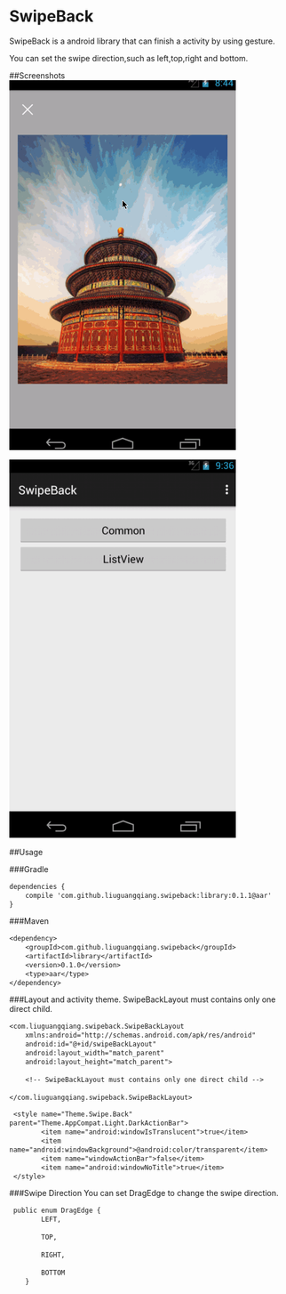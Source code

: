 SwipeBack
===========

SwipeBack is a android library that can finish a activity by using gesture.

You can set the swipe direction,such as left,top,right and bottom.

##Screenshots
![image](Images/swipeback_demo.gif)

![image](Images/swipeback.gif)


##Usage

###Gradle
```
dependencies {
   	compile 'com.github.liuguangqiang.swipeback:library:0.1.1@aar'
}
```

###Maven
```
<dependency>
  	<groupId>com.github.liuguangqiang.swipeback</groupId>
  	<artifactId>library</artifactId>
  	<version>0.1.0</version>
  	<type>aar</type>
</dependency>
```
###Layout and activity theme.
SwipeBackLayout must contains only one direct child.

```
<com.liuguangqiang.swipeback.SwipeBackLayout
	xmlns:android="http://schemas.android.com/apk/res/android"
    android:id="@+id/swipeBackLayout"
    android:layout_width="match_parent"
    android:layout_height="match_parent">
	
	<!-- SwipeBackLayout must contains only one direct child -->

</com.liuguangqiang.swipeback.SwipeBackLayout>
```

```
 <style name="Theme.Swipe.Back" parent="Theme.AppCompat.Light.DarkActionBar">
        <item name="android:windowIsTranslucent">true</item>
        <item name="android:windowBackground">@android:color/transparent</item>
        <item name="windowActionBar">false</item>
        <item name="android:windowNoTitle">true</item>
 </style>
```

###Swipe Direction
You can set  DragEdge to change the swipe direction.

```
 public enum DragEdge {
      	LEFT,
      	
        TOP,
        
        RIGHT,
        
        BOTTOM
    }
```